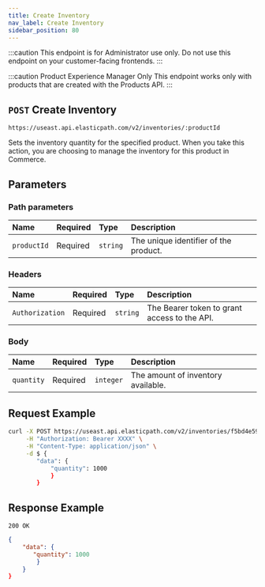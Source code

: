 ```yaml
---
title: Create Inventory
nav_label: Create Inventory
sidebar_position: 80
---
```


:::caution
This endpoint is for Administrator use only. Do not use this endpoint on your customer-facing frontends.
:::

:::caution Product Experience Manager Only 
This endpoint works only with products that are created with the Products API.
:::

## `POST` Create Inventory

```http
https://useast.api.elasticpath.com/v2/inventories/:productId
```

Sets the inventory quantity for the specified product. When you take this action, you are choosing to manage the inventory for this product in Commerce.

## Parameters

### Path parameters

| Name        | Required | Type     | Description                           |
| :---------- | :------- | :------- | :------------------------------------ |
| `productId` | Required | `string` | The unique identifier of the product. |

### Headers

| Name            | Required | Type     | Description                                  |
| :-------------- | :------- | :------- | :------------------------------------------- |
| `Authorization` | Required | `string` | The Bearer token to grant access to the API. |

### Body

| Name       | Required | Type      | Description                        |
| :--------- | :------- | :-------- | :--------------------------------- |
| `quantity` | Required | `integer` | The amount of inventory available. |

## Request Example

```bash
curl -X POST https://useast.api.elasticpath.com/v2/inventories/f5bd4e59-a95f-4bda-bfe6-0f34f47ac94b \
     -H "Authorization: Bearer XXXX" \
     -H "Content-Type: application/json" \
     -d $ {
        "data": {
            "quantity": 1000
            }
        }
```

## Response Example

`200 OK`

```json
{
    "data": {
       "quantity": 1000
        }
    }
}
```
